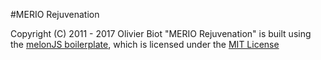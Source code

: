 #MERIO Rejuvenation

Copyright (C) 2011 - 2017 Olivier Biot
"MERIO Rejuvenation" is built using the [melonJS boilerplate](https://github.com/melonjs/boilerplate), which is licensed under the [MIT License](http://www.opensource.org/licenses/mit-license.php)

